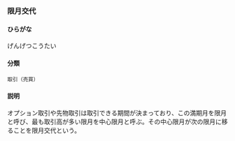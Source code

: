 <div style="display:none;">

## [あ行](securities-terms?id=あ行)
## [か行](securities-terms?id=か行)

</div>

### 限月交代

#### ひらがな

げんげつこうたい

#### 分類

`取引（売買）`

#### 説明

オプション取引や先物取引は取引できる期間が決まっており、この満期月を限月と呼び、最も取引高が多い限月を中心限月と呼ぶ。その中心限月が次の限月に移ることを限月交代という。

<div style="display:none;">

## [さ行](securities-terms?id=さ行)
## [た行](securities-terms?id=た行)
## [な行](securities-terms?id=な行)
## [は行](securities-terms?id=は行)
## [ま行](securities-terms?id=ま行)
## [や行](securities-terms?id=や行)
## [ら行](securities-terms?id=ら行)
## [わ行](securities-terms?id=わ行)
## [英数字・記号](securities-terms?id=英数字・記号)

</div>

